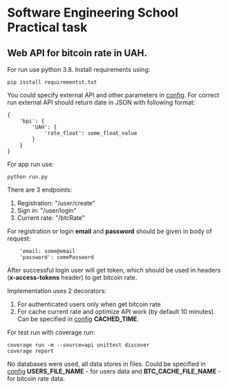 # Software Engineering School Practical task

## Web API for bitcoin rate in UAH.

For run use python 3.8. Install requirements using:
```
pip isstall requirementst.txt
```

You could specify external API and other parameters in [config](./config.py). For correct run external API should 
return date in JSON with following format:
```
{
    'bpi': {
        'UAH': {
            'rate_float': some_float_value
        }
    }
}
```

For app run use:

```
python run.py
```

There are 3 endpoints:
1. Registration: "/user/create"
2. Sign in: "/user/login"
3. Current rate: "/btcRate"

For registration or login **email** and **password** should be given in body of request:
```
    'email: some@email
    'password': somePassword
```

After successful login user will get token, which should be used in headers (**x-access-tokens** header) to get 
bitcoin rate.

Implementation uses 2 decorators:
1. For authenticated users only when get bitcoin rate
2. For cache current rate and optimize API work (by default 10 minutes). Can be specified in [config](./config.py) 
   **CACHED_TIME**.
   
For test run with coverage run:
```
coverage run -m --source=api unittest discover
coverage report
```

No databases were used, all data stores in files. Could be specified in [config](./config.py) 
   **USERS_FILE_NAME** - for users data and **BTC_CACHE_FILE_NAME** - for bitcoin rate data.
